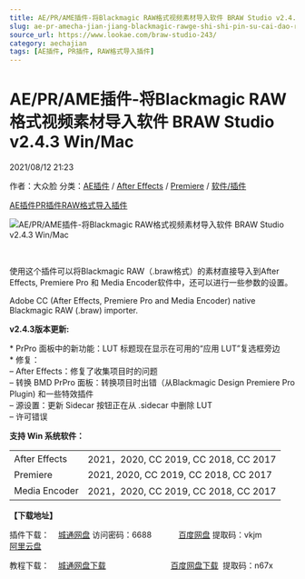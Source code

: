 ```yaml
---
title: AE/PR/AME插件-将Blackmagic RAW格式视频素材导入软件 BRAW Studio v2.4.3 Win/Mac
slug: ae-pr-amecha-jian-jiang-blackmagic-rawge-shi-shi-pin-su-cai-dao-ru-ruan-jian-braw-studio-v2-4-3-win-mac
source_url: https://www.lookae.com/braw-studio-243/
category: aechajian
tags: [AE插件, PR插件, RAW格式导入插件]
---
```

# AE/PR/AME插件-将Blackmagic RAW格式视频素材导入软件 BRAW Studio v2.4.3 Win/Mac

2021/08/12 21:23

作者：大众脸
分类：[AE插件](https://www.lookae.com/after-effects/aechajian/) / [After Effects](https://www.lookae.com/after-effects/) / [Premiere](https://www.lookae.com/qitarjcj/premierezy/) / [软件/插件](https://www.lookae.com/qitarjcj/)

[AE插件](https://www.lookae.com/tag/ae%e6%8f%92%e4%bb%b6/)[PR插件](https://www.lookae.com/tag/pr%e6%8f%92%e4%bb%b6/)[RAW格式导入插件](https://www.lookae.com/tag/raw%e6%a0%bc%e5%bc%8f%e5%af%bc%e5%85%a5%e6%8f%92%e4%bb%b6/)

![AE/PR/AME插件-将Blackmagic RAW格式视频素材导入软件 BRAW Studio v2.4.3 Win/Mac](https://www.lookae.com/wp-content/uploads/2020/12/BRAWStudio-2.jpg "AE/PR/AME插件-将Blackmagic RAW格式视频素材导入软件 BRAW Studio v2.4.3 Win/Mac-LookAE.com")

[﻿﻿﻿](https://cloud.video.taobao.com//play/u/705956171/p/1/e/6/t/1/293345322093.mp4)

使用这个插件可以将Blackmagic RAW（.braw格式）的素材直接导入到After Effects, Premiere Pro 和 Media Encoder软件中，还可以进行一些参数的设置。

Adobe CC (After Effects, Premiere Pro and Media Encoder) native Blackmagic RAW (.braw) importer.

**v2.4.3版本更新:**

\* PrPro 面板中的新功能：LUT 标题现在显示在可用的“应用 LUT”复选框旁边  
\* 修复：  
– After Effects：修复了收集项目时的问题  
– 转换 BMD PrPro 面板：转换项目时出错（从Blackmagic Design Premiere Pro Plugin) 和一些特效插件  
– 源设置：更新 Sidecar 按钮正在从 .sidecar 中删除 LUT  
– 许可错误

**支持 Win 系统软件：**

|  |  |
| --- | --- |
| After Effects | 2021，2020, CC 2019, CC 2018, CC 2017 |
| Premiere | 2021, 2020, CC 2019, CC 2018, CC 2017 |
| Media Encoder | 2021，2020, CC 2019, CC 2018, CC 2017 |

**【下载地址】**

插件下载：    [城通网盘](https://url62.ctfile.com/f/680462-506073868-883fb0) 访问密码：6688            [百度网盘](https://pan.baidu.com/s/10n7TfxOB7JPuZlKHvrFlRw) 提取码：vkjm             [阿里云盘](https://www.aliyundrive.com/s/HkxmhvdR26d)

教程下载：    [城通网盘下载](https://lookae.ctfile.com/fs/680462-362734692)                             [百度网盘下载](https://pan.baidu.com/s/1kqZ5h2YeALqDkNU2-f2fZg)  提取码：n67x
